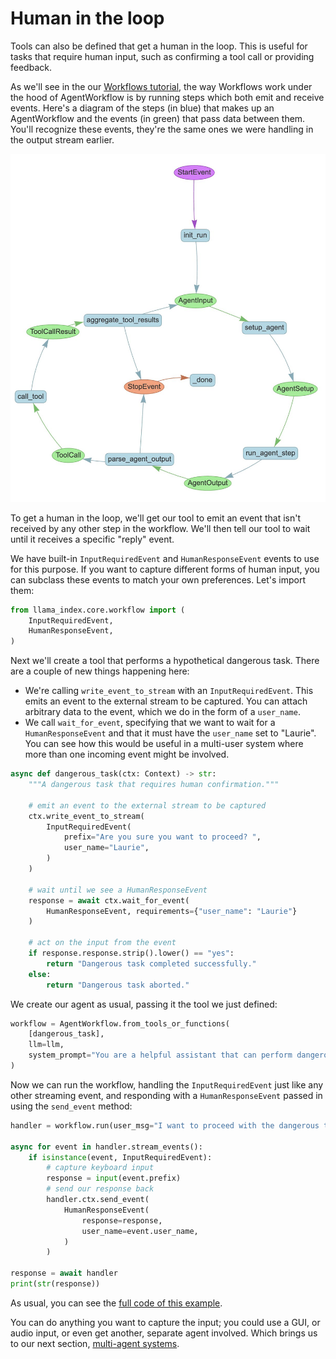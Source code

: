 # Human in the loop

Tools can also be defined that get a human in the loop. This is useful for tasks that require human input, such as confirming a tool call or providing feedback.

As we'll see in the our [Workflows tutorial](../workflows/index.md), the way Workflows work under the hood of AgentWorkflow is by running steps which both emit and receive events. Here's a diagram of the steps (in blue) that makes up an AgentWorkflow and the events (in green) that pass data between them. You'll recognize these events, they're the same ones we were handling in the output stream earlier.

![Workflows diagram](./agentworkflow.jpg)

To get a human in the loop, we'll get our tool to emit an event that isn't received by any other step in the workflow. We'll then tell our tool to wait until it receives a specific "reply" event.

We have built-in `InputRequiredEvent` and `HumanResponseEvent` events to use for this purpose. If you want to capture different forms of human input, you can subclass these events to match your own preferences. Let's import them:

```python
from llama_index.core.workflow import (
    InputRequiredEvent,
    HumanResponseEvent,
)
```

Next we'll create a tool that performs a hypothetical dangerous task. There are a couple of new things happening here:

* We're calling `write_event_to_stream` with an `InputRequiredEvent`. This emits an event to the external stream to be captured. You can attach arbitrary data to the event, which we do in the form of a `user_name`.
* We call `wait_for_event`, specifying that we want to wait for a `HumanResponseEvent` and that it must have the `user_name` set to "Laurie". You can see how this would be useful in a multi-user system where more than one incoming event might be involved.

```python
async def dangerous_task(ctx: Context) -> str:
    """A dangerous task that requires human confirmation."""

    # emit an event to the external stream to be captured
    ctx.write_event_to_stream(
        InputRequiredEvent(
            prefix="Are you sure you want to proceed? ",
            user_name="Laurie",
        )
    )

    # wait until we see a HumanResponseEvent
    response = await ctx.wait_for_event(
        HumanResponseEvent, requirements={"user_name": "Laurie"}
    )

    # act on the input from the event
    if response.response.strip().lower() == "yes":
        return "Dangerous task completed successfully."
    else:
        return "Dangerous task aborted."
```

We create our agent as usual, passing it the tool we just defined:

```python
workflow = AgentWorkflow.from_tools_or_functions(
    [dangerous_task],
    llm=llm,
    system_prompt="You are a helpful assistant that can perform dangerous tasks.",
)
```

Now we can run the workflow, handling the `InputRequiredEvent` just like any other streaming event, and responding with a `HumanResponseEvent` passed in using the `send_event` method:

```python
handler = workflow.run(user_msg="I want to proceed with the dangerous task.")

async for event in handler.stream_events():
    if isinstance(event, InputRequiredEvent):
        # capture keyboard input
        response = input(event.prefix)
        # send our response back
        handler.ctx.send_event(
            HumanResponseEvent(
                response=response,
                user_name=event.user_name,
            )
        )

response = await handler
print(str(response))
```

As usual, you can see the [full code of this example](https://github.com/run-llama/python-agents-tutorial/blob/main/5_human_in_the_loop.py).

You can do anything you want to capture the input; you could use a GUI, or audio input, or even get another, separate agent involved. Which brings us to our next section, [multi-agent systems](./multi_agent.md).
